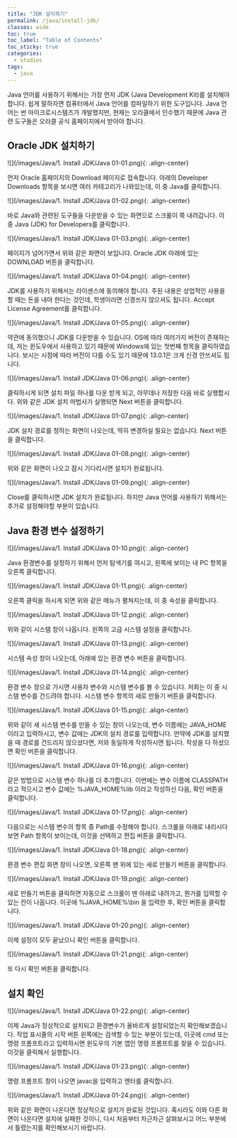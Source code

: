 ```yaml
---
title: "JDK 설치하기"
permalink: /java/install-jdk/
classes: wide
toc: true
toc_label: "Table of Contents"
toc_sticky: true
categories:
  - studies
tags:
  - java
---
```


Java 언어를 사용하기 위해서는 가장 먼저 JDK (Java Development Kit)를 설치해야 합니다. 쉽게 말하자면 컴퓨터에서 Java 언어를 컴파일하기 위한 도구입니다. Java 언어는 썬 마이크로시스템즈가 개발했지만, 현재는 오라클에서 인수했기 때문에 Java 관련 도구들은 오라클 공식 홈페이지에서 받아야 합니다.

## Oracle JDK 설치하기

![](/images/Java/1. Install JDK/Java 01-01.png){: .align-center}

먼저 Oracle 홈페이지의 Download 페이지로 접속합니다. 아래의 Developer Downloads 항목을 보시면 여러 카테고리가 나와있는데, 이 중 Java를 클릭합니다.

![](/images/Java/1. Install JDK/Java 01-02.png){: .align-center}

바로 Java와 관련된 도구들을 다운받을 수 있는 화면으로 스크롤이 쭉 내려갑니다. 이 중 Java (JDK) for Developers를 클릭합니다.

![](/images/Java/1. Install JDK/Java 01-03.png){: .align-center}

페이지가 넘어가면서 위와 같은 화면이 보입니다. Oracle JDK 아래에 있는 DOWNLOAD 버튼을 클릭합니다.

![](/images/Java/1. Install JDK/Java 01-04.png){: .align-center}

JDK를 사용하기 위해서는 라이센스에 동의해야 합니다. 주된 내용은 상업적인 사용을 할 때는 돈을 내야 한다는 것인데, 학생이라면 신경쓰지 않으셔도 됩니다. Accept License Agreement를 클릭합니다.

![](/images/Java/1. Install JDK/Java 01-05.png){: .align-center}

약관에 동의했으니 JDK를 다운받을 수 있습니다. OS에 따라 여러가지 버전이 존재하는데, 저는 윈도우에서 사용하고 있기 때문에 Windows에 있는 첫번째 항목을 클릭하였습니다. 보시는 시점에 따라 버전이 다를 수도 있기 때문에 13.0.1은 크게 신경 안쓰셔도 됩니다.

![](/images/Java/1. Install JDK/Java 01-06.png){: .align-center}

클릭하시게 되면 설치 파일 하나를 다운 받게 되고, 아무데나 저장한 다음 바로 실행합시다. 위와 같은 JDK 설치 마법사가 실행되면 Next 버튼을 클릭합니다.

![](/images/Java/1. Install JDK/Java 01-07.png){: .align-center}

JDK 설치 경로를 정하는 화면이 나오는데, 딱히 변경하실 필요는 없습니다. Next 버튼을 클릭합니다.

![](/images/Java/1. Install JDK/Java 01-08.png){: .align-center}

위와 같은 화면이 나오고 잠시 기다리시면 설치가 완료됩니다.

![](/images/Java/1. Install JDK/Java 01-09.png){: .align-center}

Close를 클릭하시면 JDK 설치가 완료됩니다. 하지만 Java 언어를 사용하기 위해서는 추가로 설정해야할 부분이 있습니다.

## Java 환경 변수 설정하기

![](/images/Java/1. Install JDK/Java 01-10.png){: .align-center}

Java 환경변수를 설정하기 위해서 먼저 탐색기를 여시고, 왼쪽에 보이는 내 PC 항목을 오른쪽 클릭합니다.

![](/images/Java/1. Install JDK/Java 01-11.png){: .align-center}

오른쪽 클릭을 하시게 되면 위와 같은 메뉴가 펼쳐지는데, 이 중 속성을 클릭합니다.

![](/images/Java/1. Install JDK/Java 01-12.png){: .align-center}

위와 같이 시스템 창이 나옵니다. 왼쪽의 고급 시스템 설정을 클릭합니다.

![](/images/Java/1. Install JDK/Java 01-13.png){: .align-center}

시스템 속성 창이 나오는데, 아래에 있는 환경 변수 버튼을 클릭합니다.

![](/images/Java/1. Install JDK/Java 01-14.png){: .align-center}

환경 변수 창으로 가시면 사용자 변수와 시스템 변수를 볼 수 있습니다. 저희는 이 중 시스템 변수를 건드려야 합니다. 시스템 변수 항목의 새로 만들기 버튼을 클릭합니다.

![](/images/Java/1. Install JDK/Java 01-15.png){: .align-center}

위와 같이 새 시스템 변수를 만들 수 있는 창이 나오는데, 변수 이름에는 JAVA_HOME 이라고 입력하시고, 변수 값에는 JDK의 설치 경로를 입력합니다. 만약에 JDK를 설치했을 때 경로를 건드리지 않으셨다면, 저와 동일하게 작성하시면 됩니다. 작성을 다 하셨으면 확인 버튼을 클릭합니다.

![](/images/Java/1. Install JDK/Java 01-16.png){: .align-center}

같은 방법으로 시스템 변수 하나를 더 추가합니다. 이번에는 변수 이름에 CLASSPATH 라고 적으시고 변수 값에는 %JAVA_HOME%lib 이라고 작성하신 다음, 확인 버튼을 클릭합니다.

![](/images/Java/1. Install JDK/Java 01-17.png){: .align-center}

다음으로는 시스템 변수의 항목 중 Path를 수정해야 합니다. 스크롤을 아래로 내리시다 보면 Path 항목이 보이는데, 이것을 선택하고 편집 버튼을 클릭합니다.

![](/images/Java/1. Install JDK/Java 01-18.png){: .align-center}

환경 변수 편집 화면 창이 나오면, 오른쪽 맨 위에 있는 새로 만들기 버튼을 클릭합니다.

![](/images/Java/1. Install JDK/Java 01-19.png){: .align-center}

새로 만들기 버튼을 클릭하면 자동으로 스크롤이 맨 아래로 내려가고, 뭔가를 입력할 수 있는 칸이 나옵니다. 이곳에 %JAVA_HOME%\bin 을 입력한 후, 확인 버튼을 클릭합니다.

![](/images/Java/1. Install JDK/Java 01-20.png){: .align-center}

이제 설정이 모두 끝났으니 확인 버튼을 클릭합니다.

![](/images/Java/1. Install JDK/Java 01-21.png){: .align-center}

또 다시 확인 버튼을 클릭합니다.

## 설치 확인

![](/images/Java/1. Install JDK/Java 01-22.png){: .align-center}

이제 Java가 정상적으로 설치되고 환경변수가 올바르게 설정되었는지 확인해보겠습니다. 작업 표시줄의 시작 버튼 왼쪽에는 검색할 수 있는 부분이 있는데, 이곳에 cmd 또는 명령 프롬프트라고 입력하시면 윈도우의 기본 앱인 명령 프롬프트를 찾을 수 있습니다. 이것을 클릭해서 실행합니다.

![](/images/Java/1. Install JDK/Java 01-23.png){: .align-center}

명령 프롬프트 창이 나오면 javac을 입력하고 엔터를 클릭합니다.

![](/images/Java/1. Install JDK/Java 01-24.png){: .align-center}

위와 같은 화면이 나온다면 정상적으로 설치가 완료된 것입니다. 혹시라도 이와 다른 화면이 나온다면 설치에 실패한 것이니, 다시 처음부터 차근차근 살펴보시고 어느 부분에서 틀렸는지를 확인해보시기 바랍니다.